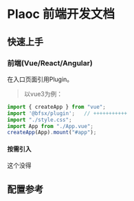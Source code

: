 # Plaoc 前端开发文档

## 快速上手

### 前端(Vue/React/Angular)

在入口页面引用Plugin。
> 以vue3为例：

```typescript
import { createApp } from "vue";
import '@bfsx/plugin';   // +++++++++++
import "./style.css";
import App from "./App.vue";
createApp(App).mount("#app");
```

#### 按需引入

这个没得

## 配置参考
